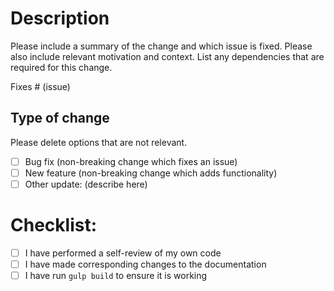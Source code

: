 # Description

Please include a summary of the change and which issue is fixed. Please also include relevant motivation and context. List any dependencies that are required for this change.

Fixes # (issue)

## Type of change

Please delete options that are not relevant.

- [ ] Bug fix (non-breaking change which fixes an issue)
- [ ] New feature (non-breaking change which adds functionality)
- [ ] Other update: (describe here)

# Checklist:

- [ ] I have performed a self-review of my own code
- [ ] I have made corresponding changes to the documentation
- [ ] I have run `gulp build` to ensure it is working

